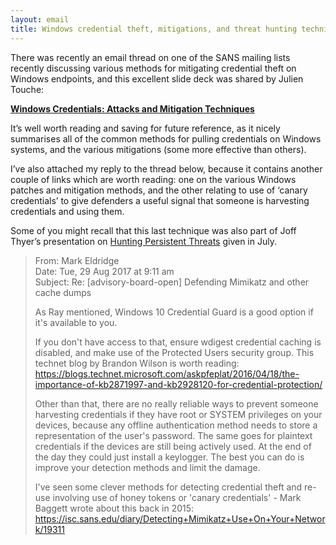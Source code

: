 ```yaml
---
layout: email
title: Windows credential theft, mitigations, and threat hunting techniques
---
```


There was recently an email thread on one of the SANS mailing lists recently discussing various methods for mitigating credential theft on Windows endpoints, and this excellent slide deck was shared by Julien Touche:

[**Windows Credentials: Attacks and Mitigation Techniques**](https://www.first.org/resources/papers/conf2017/Windows-Credentials-Attacks-and-Mitigation-Techniques.pdf)

It’s well worth reading and saving for future reference, as it nicely summarises all of the common methods for pulling credentials on Windows systems, and the various mitigations (some more effective than others).

I’ve also attached my reply to the thread below, because it contains another couple of links which are worth reading: one on the various Windows patches and mitigation methods, and the other relating to use of ‘canary credentials’ to give defenders a useful signal that someone is harvesting credentials and using them. 

Some of you might recall that this last technique was also part of Joff Thyer’s presentation on [Hunting Persistent Threats](https://www.aisa.org.au/Public/Events/Event_Display.aspx?EventKey=49547f4f-be5e-41e6-a0b6-a56c683d9179) given in July.

>From: Mark Eldridge  
>Date: Tue, 29 Aug 2017 at 9:11 am  
>Subject: Re: [advisory-board-open] Defending Mimikatz and other cache dumps
>
>As Ray mentioned, Windows 10 Credential Guard is a good option if it's available to you. 
>
>If you don't have access to that, ensure wdigest credential caching is disabled, and make use of the Protected Users security group. This technet blog by Brandon Wilson is worth reading: <https://blogs.technet.microsoft.com/askpfeplat/2016/04/18/the-importance-of-kb2871997-and-kb2928120-for-credential-protection/>
>
>Other than that, there are no really reliable ways to prevent someone harvesting credentials if they have root or SYSTEM privileges on your devices, because any offline authentication method needs to store a representation of the user's password. The same goes for plaintext credentials if the devices are still being actively used. At the end of the day they could just install a keylogger. The best you can do is improve your detection methods and limit the damage.
>
>I've seen some clever methods for detecting credential theft and re-use involving use of honey tokens or 'canary credentials' - Mark Baggett wrote about this back in 2015: <https://isc.sans.edu/diary/Detecting+Mimikatz+Use+On+Your+Network/19311>